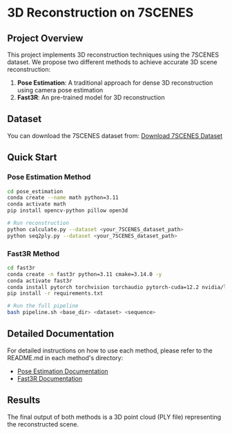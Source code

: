 # 3D Reconstruction on 7SCENES

## Project Overview

This project implements 3D reconstruction techniques using the 7SCENES dataset. We propose two different methods to achieve accurate 3D scene reconstruction:

1. **Pose Estimation**: A traditional approach for dense 3D reconstruction using camera pose estimation
2. **Fast3R**: An pre-trained model for 3D reconstruction

## Dataset

You can download the 7SCENES dataset from:
[Download 7SCENES Dataset](https://drive.google.com/file/d/1r172cIGZKBc3b7_b1-cscPnVFj8bl8HF/view)

## Quick Start

### Pose Estimation Method

```bash
cd pose_estimation
conda create --name math python=3.11
conda activate math
pip install opencv-python pillow open3d

# Run reconstruction
python calculate.py --dataset <your_7SCENES_dataset_path>
python seq2ply.py --dataset <your_7SCENES_dataset_path>
```

### Fast3R Method

```bash
cd fast3r
conda create -n fast3r python=3.11 cmake=3.14.0 -y
conda activate fast3r
conda install pytorch torchvision torchaudio pytorch-cuda=12.2 nvidia/label/cuda-12.2.0::cuda-toolkit -c pytorch -c nvidia
pip install -r requirements.txt

# Run the full pipeline
bash pipeline.sh <base_dir> <dataset> <sequence>
```

## Detailed Documentation

For detailed instructions on how to use each method, please refer to the README.md in each method's directory:

- [Pose Estimation Documentation](./pose_estimation/README.md)
- [Fast3R Documentation](./fast3r/README.md)

## Results

The final output of both methods is a 3D point cloud (PLY file) representing the reconstructed scene.